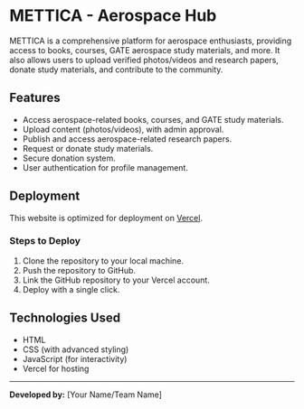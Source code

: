 
# METTICA - Aerospace Hub

METTICA is a comprehensive platform for aerospace enthusiasts, providing access to books, courses, GATE aerospace study materials, and more. 
It also allows users to upload verified photos/videos and research papers, donate study materials, and contribute to the community.

## Features
- Access aerospace-related books, courses, and GATE study materials.
- Upload content (photos/videos), with admin approval.
- Publish and access aerospace-related research papers.
- Request or donate study materials.
- Secure donation system.
- User authentication for profile management.

## Deployment
This website is optimized for deployment on [Vercel](https://vercel.com).

### Steps to Deploy
1. Clone the repository to your local machine.
2. Push the repository to GitHub.
3. Link the GitHub repository to your Vercel account.
4. Deploy with a single click.

## Technologies Used
- HTML
- CSS (with advanced styling)
- JavaScript (for interactivity)
- Vercel for hosting

---
**Developed by:** [Your Name/Team Name]
